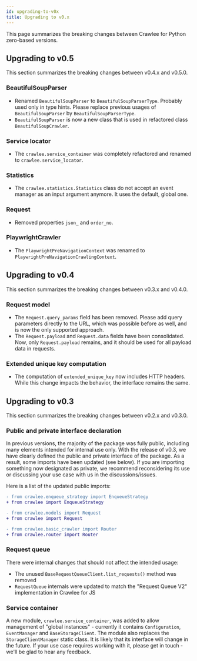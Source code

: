 ```yaml
---
id: upgrading-to-v0x
title: Upgrading to v0.x
---
```


This page summarizes the breaking changes between Crawlee for Python zero-based versions.

## Upgrading to v0.5

This section summarizes the breaking changes between v0.4.x and v0.5.0.

### BeautifulSoupParser

- Renamed `BeautifulSoupParser` to `BeautifulSoupParserType`. Probably used only in type hints. Please replace previous usages of `BeautifulSoupParser` by `BeautifulSoupParserType`.
- `BeautifulSoupParser` is now a new class that is used in refactored class `BeautifulSoupCrawler`.

### Service locator

- The `crawlee.service_container` was completely refactored and renamed to `crawlee.service_locator`.

### Statistics

- The `crawlee.statistics.Statistics` class do not accept an event manager as an input argument anymore. It uses the default, global one.

### Request

- Removed properties `json_` and `order_no`.

### PlaywrightCrawler

- The `PlaywrightPreNavigationContext` was renamed to `PlaywrightPreNavigationCrawlingContext`.

## Upgrading to v0.4

This section summarizes the breaking changes between v0.3.x and v0.4.0.

### Request model

- The `Request.query_params` field has been removed. Please add query parameters directly to the URL, which was possible before as well, and is now the only supported approach.
- The `Request.payload` and `Request.data` fields have been consolidated. Now, only `Request.payload` remains, and it should be used for all payload data in requests.

### Extended unique key computation

- The computation of `extended_unique_key` now includes HTTP headers. While this change impacts the behavior, the interface remains the same.

## Upgrading to v0.3

This section summarizes the breaking changes between v0.2.x and v0.3.0.

### Public and private interface declaration

In previous versions, the majority of the package was fully public, including many elements intended for internal use only. With the release of v0.3, we have clearly defined the public and private interface of the package. As a result, some imports have been updated (see below). If you are importing something now designated as private, we recommend reconsidering its use or discussing your use case with us in the discussions/issues.

Here is a list of the updated public imports:

```diff
- from crawlee.enqueue_strategy import EnqueueStrategy
+ from crawlee import EnqueueStrategy
```

```diff
- from crawlee.models import Request
+ from crawlee import Request
```

```diff
- from crawlee.basic_crawler import Router
+ from crawlee.router import Router
```

### Request queue

There were internal changes that should not affect the intended usage:

- The unused `BaseRequestQueueClient.list_requests()` method was removed
- `RequestQueue` internals were updated to match the "Request Queue V2" implementation in Crawlee for JS

### Service container

A new module, `crawlee.service_container`, was added to allow management of "global instances" - currently it contains `Configuration`, `EventManager` and `BaseStorageClient`. The module also replaces the `StorageClientManager` static class. It is likely that its interface will change in the future. If your use case requires working with it, please get in touch - we'll be glad to hear any feedback.
